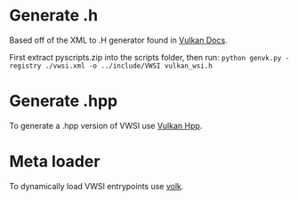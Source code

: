 # Generate .h
Based off of the XML to .H generator found in [Vulkan Docs](https://github.com/KhronosGroup/Vulkan-Docs/tree/master/xml).

First extract pyscripts.zip into the scripts folder, then run: `python genvk.py -registry ./vwsi.xml -o ../include/VWSI vulkan_wsi.h`

# Generate .hpp
To generate a .hpp version of VWSI use [Vulkan Hpp](https://github.com/KhronosGroup/Vulkan-Hpp).

# Meta loader
To dynamically load VWSI entrypoints use [volk](https://github.com/zeux/volk).
